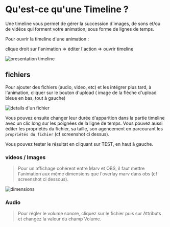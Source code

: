 # Qu'est-ce qu'une Timeline ?

Une timeline vous permet de gérer la succession d'images, de sons et/ou de vidéos qui forment votre animation, sous forme de lignes de temps.

Pour ouvrir la timeline d'une animation :

clique droit sur l'animation => éditer l'action => ouvrir timeline

   ![presentation timeline](/assets/images/docs/timeline_overview.png)

## fichiers

Pour ajouter des fichiers (audio, video, etc) et les intégrer plus tard, à l'animation, cliquer sur le bouton d'upload ( image de la flèche d'upload bleue en bas, tout à gauche)

   ![details d'un fichier](/assets/images/docs/timeline_file_details.png)

Vous pouvez ensuite changer leur durée d'apparition dans la partie timeline avec un clic long sur les poignées de la ligne de temps. Vous pouvez aussi éditer les propriétés du fichier, sa taille, son agencement en parcourant les `propriétés du fichier` (cf screenshot ci dessus). 

Vous pouvez tester le résultat en cliquant sur TEST, en haut à gauche.

### videos / Images

> Pour un affichage cohérent entre Marv et OBS, il faut mettre l'animation aux même dimensions que l'overlay marv dans obs (cf screenshot ci dessous).

   ![dimensions](/assets/images/docs/timeline-dimensions.png)

### Audio

> Pour régler le volume sonore, cliquez sur le fichier puis sur Attributs et changez la valeur du champ Volume.
